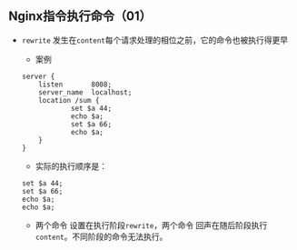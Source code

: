 ## Nginx指令执行命令（01）
+   `rewrite` 发生在`content`每个请求处理的相位之前，它的命令也被执行得更早
   
    + 案例
    ```
    server {
        listen       8008;
        server_name  localhost;
        location /sum {
                set $a 44;
                echo $a;
                set $a 66;
                echo $a;
        }
    }

    ```

    + 实际的执行顺序是：
    ```
    set $a 44;
    set $a 66;
    echo $a;
    echo $a;
    ```
    + 两个命令 设置在执行阶段`rewrite`，两个命令 回声在随后阶段执行`content`。不同阶段的命令无法执行。